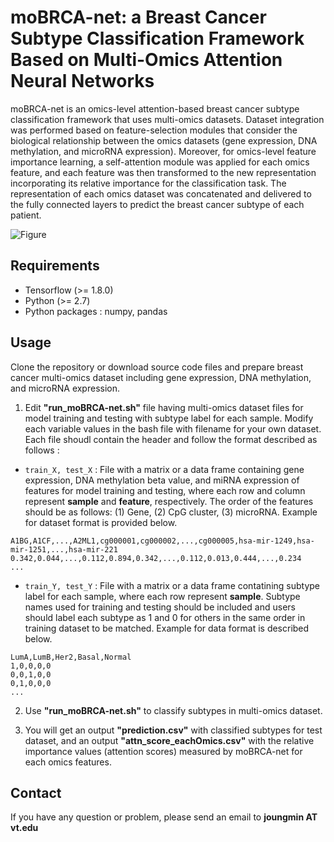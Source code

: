 # moBRCA-net: a Breast Cancer Subtype Classification Framework Based on Multi-Omics Attention Neural Networks
moBRCA-net is an omics-level attention-based breast cancer subtype classification framework that uses multi-omics datasets. Dataset integration was performed based on feature-selection modules that consider the biological relationship between the omics datasets (gene expression, DNA methylation, and microRNA expression). Moreover, for omics-level feature importance learning, a self-attention module was applied for each omics feature, and each feature was then transformed to the new representation incorporating its relative importance for the classification task. The representation of each omics dataset was concatenated and delivered to the fully connected layers to predict the breast cancer subtype of each patient.

![Figure](https://github.com/cbi-bioinfo/moBRCA-net/blob/main/fig1_v7.png?raw=true)

## Requirements
* Tensorflow (>= 1.8.0)
* Python (>= 2.7)
* Python packages : numpy, pandas

## Usage
Clone the repository or download source code files and prepare breast cancer multi-omics dataset including gene expression, DNA methylation, and microRNA expression.

1. Edit **"run_moBRCA-net.sh"** file having multi-omics dataset files for model training and testing with subtype label for each sample. Modify each variable values in the bash file with filename for your own dataset. Each file shoudl contain the header and follow the format described as follows :

- ```train_X, test_X``` : File with a matrix or a data frame containing gene expression, DNA methylation beta value, and miRNA expression of features for model training and testing, where each row and column represent **sample** and **feature**, respectively. The order of the features should be as follows: (1) Gene, (2) CpG cluster, (3) microRNA. Example for dataset format is provided below.

```
A1BG,A1CF,...,A2ML1,cg000001,cg000002,...,cg000005,hsa-mir-1249,hsa-mir-1251,...,hsa-mir-221
0.342,0.044,...,0.112,0.894,0.342,...,0.112,0.013,0.444,...,0.234
...
```

- ```train_Y, test_Y``` : File with a matrix or a data frame contatining subtype label for each sample, where each row represent **sample**. Subtype names used for training and testing should be included and users should label each subtype as 1 and 0 for others in the same order in training dataset to be matched. Example for data format is described below.

```
LumA,LumB,Her2,Basal,Normal
1,0,0,0,0
0,0,1,0,0
0,1,0,0,0
...
```

2. Use **"run_moBRCA-net.sh"** to classify subtypes in multi-omics dataset.

3. You will get an output **"prediction.csv"** with classified subtypes for test dataset, and an output **"attn_score_eachOmics.csv"** with the relative importance values (attention scores) measured by moBRCA-net for each omics features.


## Contact
If you have any question or problem, please send an email to **joungmin AT vt.edu**
